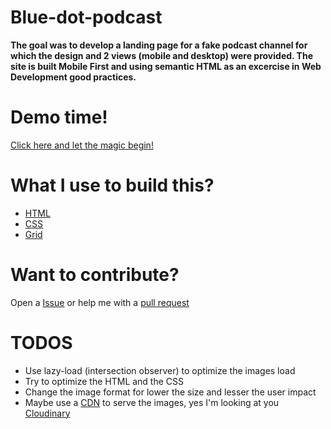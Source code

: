 # Blue-dot-podcast

**The goal was to develop a landing page for a fake podcast channel for which the design and 2 views (mobile and desktop) were provided. The site is built Mobile First and using semantic HTML as an excercise in Web Development good practices.**

# Demo time!

[Click here and let the magic begin!](https://vercel.com/juanprm/podcast-channel)

# What I use to build this?

* [HTML](https://developer.mozilla.org/en-US/docs/Web/HTML)
* [CSS](https://developer.mozilla.org/en-US/docs/Web/CSS)
* [Grid](https://developer.mozilla.org/en-US/docs/Web/CSS/grid)

# Want to contribute?

Open a [Issue](https://github.com/Addin/Podcast-channel/issues) or help me with a [pull request](https://github.com/Addin/Podcast-channel/pulls) 

# TODOS

* Use lazy-load (intersection observer) to optimize the images load
* Try to optimize the HTML and the CSS
* Change the image format for lower the size and lesser the user impact
* Maybe use a [CDN](https://developer.mozilla.org/en-US/docs/Glossary/CDN) to serve the images, yes I'm looking at you [Cloudinary](https://cloudinary.com/)
